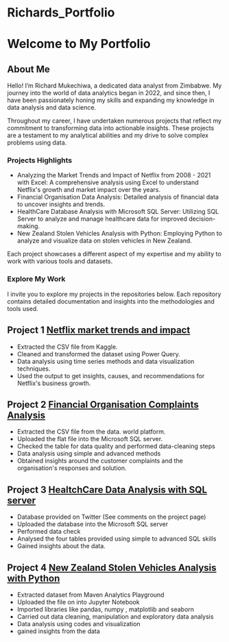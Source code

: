 # Richards_Portfolio

# Welcome to My Portfolio

## About Me

Hello! I’m Richard Mukechiwa, a dedicated data analyst from Zimbabwe. My journey into the world of data analytics began in 2022, and since then, I have been passionately honing my skills and expanding my knowledge in data analysis and data science.

Throughout my career, I have undertaken numerous projects that reflect my commitment to transforming data into actionable insights. These projects are a testament to my analytical abilities and my drive to solve complex problems using data.

### Projects Highlights
- Analyzing the Market Trends and Impact of Netflix from 2008 - 2021 with Excel: A comprehensive analysis using Excel to understand Netflix's growth and market impact over the years.
- Financial Organisation Data Analysis: Detailed analysis of financial data to uncover insights and trends.
- HealthCare Database Analysis with Microsoft SQL Server: Utilizing SQL Server to analyze and manage healthcare data for improved decision-making.
- New Zealand Stolen Vehicles Analysis with Python: Employing Python to analyze and visualize data on stolen vehicles in New Zealand.
  
Each project showcases a different aspect of my expertise and my ability to work with various tools and datasets.

### Explore My Work
I invite you to explore my projects in the repositories below. Each repository contains detailed documentation and insights into the methodologies and tools used.

## Project 1 [Netflix market trends and impact](https://github.com/richardmukechiwa/Project-1-Excel-.git)

- Extracted the CSV file from Kaggle.
- Cleaned and transformed the dataset using Power Query.
- Data analysis using time series methods and data visualization techniques.
- Used the output to get insights, causes, and recommendations for Netflix's business growth.

## Project 2 [Financial Organisation Complaints Analysis](https://github.com/richardmukechiwa/SQL_Project.git)
- Extracted the CSV file from the data. world platform.
- Uploaded the flat file into the Microsoft SQL server.
- Checked the table for data quality and performed data-cleaning steps
- Data analysis using simple and advanced methods
- Obtained insights around the customer complaints and the organisation's responses and solution.

## Project 3 [HealtchCare Data Analysis with SQL server](https://github.com/richardmukechiwa/HealthCare-Dataset-Analysis-with-Microsoft-SQL-server.git)
- Database provided on Twitter (See comments on the project page)
- Uploaded the database into the Microsoft SQL server
- Performed data check
- Analysed the four tables provided using simple to advanced SQL skills
- Gained insights about the data.
  
## Project 4 [New Zealand Stolen Vehicles Analysis with Python](https://github.com/richardmukechiwa/New-Zealand-Stolen-Vehicles-Analysis-with-Python.git)
-  Extracted dataset from Maven Analytics Playground
-  Uploaded the file on into Jupyter Notebook
-  Imported libraries like pandas, numpy , matplotlib and seaborn
-  Carried out  data cleaning, manipulation and exploratory data analysis
-  Data analysis using codes and visualization
-  gained insights from the data 																			

